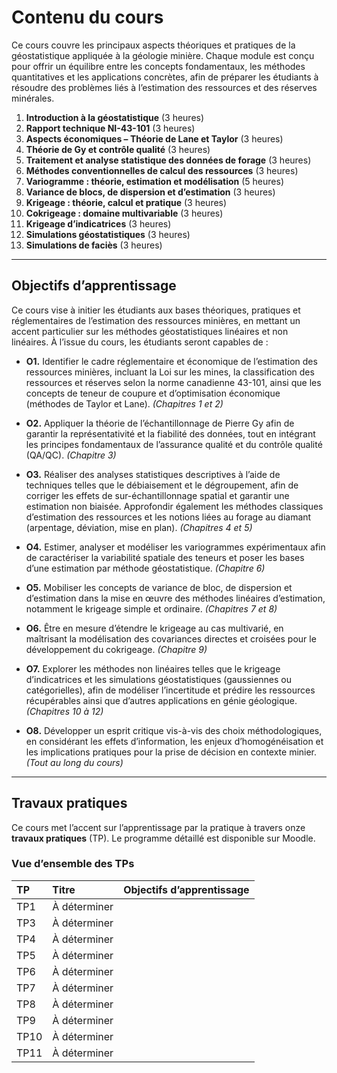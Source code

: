 # Contenu du cours

Ce cours couvre les principaux aspects théoriques et pratiques de la géostatistique appliquée à la géologie minière. Chaque module est conçu pour offrir un équilibre entre les concepts fondamentaux, les méthodes quantitatives et les applications concrètes, afin de préparer les étudiants à résoudre des problèmes liés à l’estimation des ressources et des réserves minérales.

1. **Introduction à la géostatistique** (3 heures)
2. **Rapport technique NI-43-101** (3 heures)  
3. **Aspects économiques – Théorie de Lane et Taylor** (3 heures)  
4. **Théorie de Gy et contrôle qualité** (3 heures)  
5. **Traitement et analyse statistique des données de forage** (3 heures)  
6. **Méthodes conventionnelles de calcul des ressources** (3 heures)  
7. **Variogramme : théorie, estimation et modélisation** (5 heures)  
8. **Variance de blocs, de dispersion et d’estimation** (3 heures)  
9. **Krigeage : théorie, calcul et pratique** (3 heures)  
10. **Cokrigeage : domaine multivariable** (3 heures)  
11. **Krigeage d’indicatrices** (3 heures)  
12. **Simulations géostatistiques** (3 heures)  
13. **Simulations de faciès** (3 heures)  

---

## Objectifs d’apprentissage

Ce cours vise à initier les étudiants aux bases théoriques, pratiques et réglementaires de l’estimation des ressources minières, en mettant un accent particulier sur les méthodes géostatistiques linéaires et non linéaires. À l’issue du cours, les étudiants seront capables de :

- **O1.** Identifier le cadre réglementaire et économique de l’estimation des ressources minières, incluant la Loi sur les mines, la classification des ressources et réserves selon la norme canadienne 43-101, ainsi que les concepts de teneur de coupure et d’optimisation économique (méthodes de Taylor et Lane). *(Chapitres 1 et 2)*  

- **O2.** Appliquer la théorie de l’échantillonnage de Pierre Gy afin de garantir la représentativité et la fiabilité des données, tout en intégrant les principes fondamentaux de l’assurance qualité et du contrôle qualité (QA/QC). *(Chapitre 3)*

- **O3.** Réaliser des analyses statistiques descriptives à l’aide de techniques telles que le débiaisement et le dégroupement, afin de corriger les effets de sur-échantillonnage spatial et garantir une estimation non biaisée. Approfondir également les méthodes classiques d’estimation des ressources et les notions liées au forage au diamant (arpentage, déviation, mise en plan). *(Chapitres 4 et 5)*

- **O4.** Estimer, analyser et modéliser les variogrammes expérimentaux afin de caractériser la variabilité spatiale des teneurs et poser les bases d’une estimation par méthode géostatistique. *(Chapitre 6)*

- **O5.** Mobiliser les concepts de variance de bloc, de dispersion et d’estimation dans la mise en œuvre des méthodes linéaires d’estimation, notamment le krigeage simple et ordinaire. *(Chapitres 7 et 8)*

- **O6.** Être en mesure d’étendre le krigeage au cas multivarié, en maîtrisant la modélisation des covariances directes et croisées pour le développement du cokrigeage. *(Chapitre 9)*

- **O7.** Explorer les méthodes non linéaires telles que le krigeage d’indicatrices et les simulations géostatistiques (gaussiennes ou catégorielles), afin de modéliser l’incertitude et prédire les ressources récupérables ainsi que d’autres applications en génie géologique. *(Chapitres 10 à 12)*  

- **O8.** Développer un esprit critique vis-à-vis des choix méthodologiques, en considérant les effets d’information, les enjeux d’homogénéisation et les implications pratiques pour la prise de décision en contexte minier. *(Tout au long du cours)*


---

## Travaux pratiques

Ce cours met l’accent sur l’apprentissage par la pratique à travers onze **travaux pratiques** (TP). Le programme détaillé est disponible sur Moodle.

### Vue d’ensemble des TPs

| TP    | Titre           | Objectifs d’apprentissage |
|:------|:----------------|:--------------------------|
| TP1   | À déterminer    |                           |
| TP3   | À déterminer    |                           |
| TP4   | À déterminer    |                           |
| TP5   | À déterminer    |                           |
| TP6   | À déterminer    |                           |
| TP7   | À déterminer    |                           |
| TP8   | À déterminer    |                           |
| TP9   | À déterminer    |                           |
| TP10  | À déterminer    |                           |
| TP11  | À déterminer    |                           |


